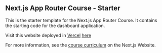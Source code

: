 ## Next.js App Router Course - Starter

This is the starter template for the Next.js App Router Course. It contains the starting code for the dashboard application.

Visit this website deployed in [Vercel](https://vercel.com/) [here](https://nextjs14-dashboard-app.vercel.app/)

For more information, see the [course curriculum](https://nextjs.org/learn) on the Next.js Website.
